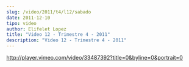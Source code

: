 ```yaml
---
slug: /video/2011/t4/l12/sabado
date: 2011-12-10
tipo: video
author: Elifelet Lopez
title: "Video 12 - Trimestre 4 - 2011"
description: "Video 12 - Trimestre 4 - 2011"
---
```


http://player.vimeo.com/video/33487392?title=0&byline=0&portrait=0
